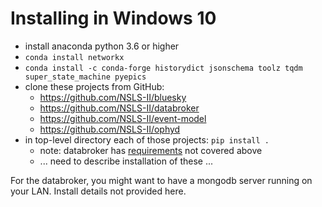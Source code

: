 # Installing in Windows 10

* install anaconda python 3.6 or higher
* `conda install networkx `
* `conda install -c conda-forge historydict jsonschema toolz tqdm super_state_machine pyepics`
* clone these projects from GitHub:
  * https://github.com/NSLS-II/bluesky
  * https://github.com/NSLS-II/databroker
  * https://github.com/NSLS-II/event-model
  * https://github.com/NSLS-II/ophyd
* in top-level directory each of those projects: `pip install .`
  * note: databroker has [requirements](https://github.com/NSLS-II/databroker/blob/master/requirements.txt) not covered above
  * ... need to describe installation of these ...

For the databroker, you might want to have a mongodb server running on your LAN.  Install details not provided here.
